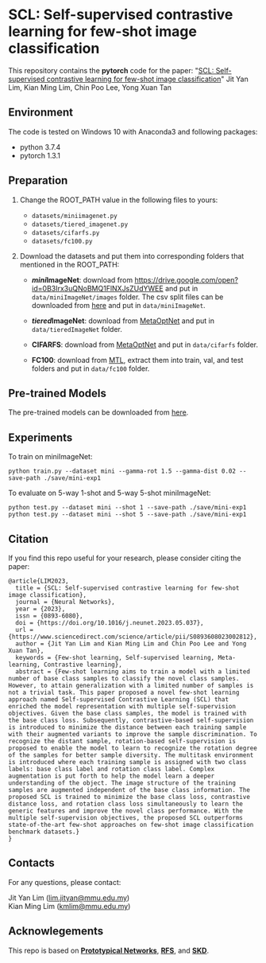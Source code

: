 # SCL: Self-supervised contrastive learning for few-shot image classification

This repository contains the **pytorch** code for the paper: "[SCL: Self-supervised contrastive learning for few-shot image classification](https://doi.org/10.1016/j.neunet.2023.05.037)" Jit Yan Lim, Kian Ming Lim, Chin Poo Lee, Yong Xuan Tan

## Environment
The code is tested on Windows 10 with Anaconda3 and following packages:
- python 3.7.4
- pytorch 1.3.1

## Preparation
1. Change the ROOT_PATH value in the following files to yours:
    - `datasets/miniimagenet.py`
    - `datasets/tiered_imagenet.py`
    - `datasets/cifarfs.py`
    - `datasets/fc100.py`

2. Download the datasets and put them into corresponding folders that mentioned in the ROOT_PATH:<br/>
    - ***mini*ImageNet**: download from https://drive.google.com/open?id=0B3Irx3uQNoBMQ1FlNXJsZUdYWEE and put in `data/miniImageNet/images` folder. The csv split files can be downloaded from [here](https://github.com/yinboc/prototypical-network-pytorch) and put in `data/miniImageNet`.

    - ***tiered*ImageNet**: download from [MetaOptNet](https://github.com/kjunelee/MetaOptNet) and put in `data/tieredImageNet` folder.

    - **CIFARFS**: download from [MetaOptNet](https://github.com/kjunelee/MetaOptNet) and put in `data/cifarfs` folder.

    - **FC100**: download from [MTL](https://github.com/yaoyao-liu/meta-transfer-learning), extract them into train, val, and test folders and put in `data/fc100` folder.

## Pre-trained Models
The pre-trained models can be downloaded from [here](https://drive.google.com/file/d/1sH4dgqKhE9jfhediuL9Lf-zLFjHOk-2o/view?usp=sharing).

## Experiments
To train on miniImageNet:<br/>
```
python train.py --dataset mini --gamma-rot 1.5 --gamma-dist 0.02 --save-path ./save/mini-exp1
```
To evaluate on 5-way 1-shot and 5-way 5-shot miniImageNet:<br/>
```
python test.py --dataset mini --shot 1 --save-path ./save/mini-exp1
python test.py --dataset mini --shot 5 --save-path ./save/mini-exp1
```

## Citation
If you find this repo useful for your research, please consider citing the paper:
```
@article{LIM2023,
  title = {SCL: Self-supervised contrastive learning for few-shot image classification},
  journal = {Neural Networks},
  year = {2023},
  issn = {0893-6080},
  doi = {https://doi.org/10.1016/j.neunet.2023.05.037},
  url = {https://www.sciencedirect.com/science/article/pii/S0893608023002812},
  author = {Jit Yan Lim and Kian Ming Lim and Chin Poo Lee and Yong Xuan Tan},
  keywords = {Few-shot learning, Self-supervised learning, Meta-learning, Contrastive learning},
  abstract = {Few-shot learning aims to train a model with a limited number of base class samples to classify the novel class samples. However, to attain generalization with a limited number of samples is not a trivial task. This paper proposed a novel few-shot learning approach named Self-supervised Contrastive Learning (SCL) that enriched the model representation with multiple self-supervision objectives. Given the base class samples, the model is trained with the base class loss. Subsequently, contrastive-based self-supervision is introduced to minimize the distance between each training sample with their augmented variants to improve the sample discrimination. To recognize the distant sample, rotation-based self-supervision is proposed to enable the model to learn to recognize the rotation degree of the samples for better sample diversity. The multitask environment is introduced where each training sample is assigned with two class labels: base class label and rotation class label. Complex augmentation is put forth to help the model learn a deeper understanding of the object. The image structure of the training samples are augmented independent of the base class information. The proposed SCL is trained to minimize the base class loss, contrastive distance loss, and rotation class loss simultaneously to learn the generic features and improve the novel class performance. With the multiple self-supervision objectives, the proposed SCL outperforms state-of-the-art few-shot approaches on few-shot image classification benchmark datasets.}
}
```

## Contacts
For any questions, please contact: <br/>

Jit Yan Lim (lim.jityan@mmu.edu.my) <br/>
Kian Ming Lim (kmlim@mmu.edu.my)

## Acknowlegements
This repo is based on **[Prototypical Networks](https://github.com/yinboc/prototypical-network-pytorch)**, **[RFS](https://github.com/WangYueFt/rfs)**, and **[SKD](https://github.com/brjathu/SKD)**.
